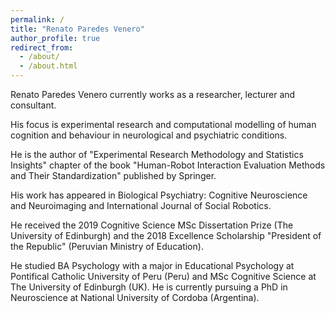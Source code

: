 ```yaml
---
permalink: /
title: "Renato Paredes Venero"
author_profile: true
redirect_from: 
  - /about/
  - /about.html
---
```


Renato Paredes Venero currently works as a researcher, lecturer and consultant.

His focus is experimental research and computational modelling of human cognition and behaviour in neurological and psychiatric conditions.

He is the author of "Experimental Research Methodology and Statistics Insights" chapter of the book "Human-Robot Interaction Evaluation Methods and Their Standardization" published by Springer.

His work has appeared in Biological Psychiatry: Cognitive Neuroscience and Neuroimaging and International Journal of Social Robotics.

He received the 2019 Cognitive Science MSc Dissertation Prize (The University of Edinburgh) and the 2018 Excellence Scholarship "President of the Republic" (Peruvian Ministry of Education).

He studied BA Psychology with a major in Educational Psychology at Pontifical Catholic University of Peru (Peru) and MSc Cognitive Science at The University of Edinburgh (UK). He is currently pursuing a PhD in Neuroscience at National University of Cordoba (Argentina).
